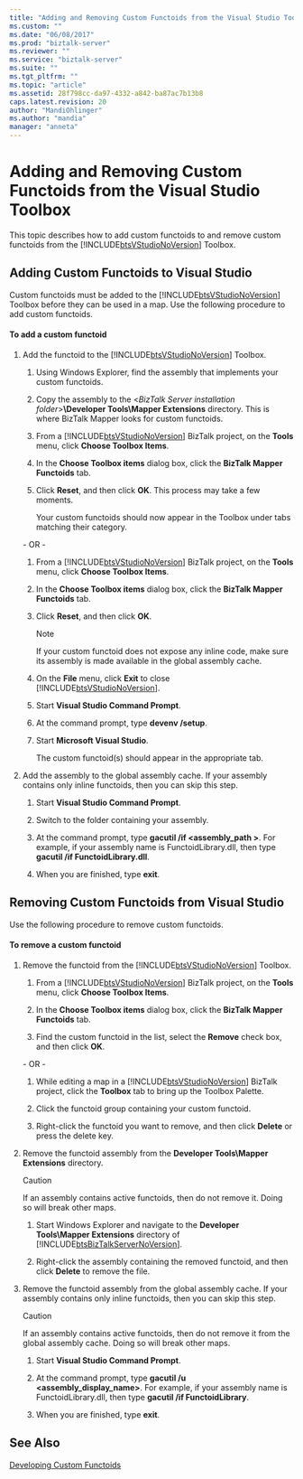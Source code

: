 ```yaml
---
title: "Adding and Removing Custom Functoids from the Visual Studio Toolbox | Microsoft Docs"
ms.custom: ""
ms.date: "06/08/2017"
ms.prod: "biztalk-server"
ms.reviewer: ""
ms.service: "biztalk-server"
ms.suite: ""
ms.tgt_pltfrm: ""
ms.topic: "article"
ms.assetid: 28f798cc-da97-4332-a842-ba87ac7b13b8
caps.latest.revision: 20
author: "MandiOhlinger"
ms.author: "mandia"
manager: "anneta"
---
```

# Adding and Removing Custom Functoids from the Visual Studio Toolbox
This topic describes how to add custom functoids to and remove custom functoids from the [!INCLUDE[btsVStudioNoVersion](../includes/btsvstudionoversion-md.md)] Toolbox.  
  
## Adding Custom Functoids to Visual Studio  
 Custom functoids must be added to the [!INCLUDE[btsVStudioNoVersion](../includes/btsvstudionoversion-md.md)] Toolbox before they can be used in a map. Use the following procedure to add custom functoids.  
  
#### To add a custom functoid  
  
1.  Add the functoid to the [!INCLUDE[btsVStudioNoVersion](../includes/btsvstudionoversion-md.md)] Toolbox.  
  
    1.  Using Windows Explorer, find the assembly that implements your custom functoids.  
  
    2.  Copy the assembly to the \<*BizTalk Server installation folder*>**\Developer Tools\Mapper Extensions** directory. This is where BizTalk Mapper looks for custom functoids.  
  
    3.  From a [!INCLUDE[btsVStudioNoVersion](../includes/btsvstudionoversion-md.md)] BizTalk project, on the **Tools** menu, click **Choose Toolbox Items**.  
  
    4.  In the **Choose Toolbox items** dialog box, click the **BizTalk Mapper Functoids** tab.  
  
    5.  Click **Reset**, and then click **OK**. This process may take a few moments.  
  
         Your custom functoids should now appear in the Toolbox under tabs matching their category.  
  
     \- OR -  
  
    1.  From a [!INCLUDE[btsVStudioNoVersion](../includes/btsvstudionoversion-md.md)] BizTalk project, on the **Tools** menu, click **Choose Toolbox Items**.  
  
    2.  In the **Choose Toolbox items** dialog box, click the **BizTalk Mapper Functoids** tab.  
  
    3.  Click **Reset**, and then click **OK**.  
  
        > [!NOTE]
        >  If your custom functoid does not expose any inline code, make sure its assembly is made available in the global assembly cache.  
  
    4.  On the **File** menu, click **Exit** to close [!INCLUDE[btsVStudioNoVersion](../includes/btsvstudionoversion-md.md)].  
  
    5.  Start **Visual Studio Command Prompt**.  
  
    6.  At the command prompt, type **devenv /setup**.  
  
    7.  Start **Microsoft Visual Studio**.  
  
         The custom functoid(s) should appear in the appropriate tab.  
  
2.  Add the assembly to the global assembly cache. If your assembly contains only inline functoids, then you can skip this step.  
  
    1.  Start **Visual Studio Command Prompt**.  
  
    2.  Switch to the folder containing your assembly.  
  
    3.  At the command prompt, type **gacutil /if <assembly_path >**. For example, if your assembly name is FunctoidLibrary.dll, then type **gacutil /if FunctoidLibrary.dll**.  
  
    4.  When you are finished, type **exit**.  
  
## Removing Custom Functoids from Visual Studio  
 Use the following procedure to remove custom functoids.  
  
#### To remove a custom functoid  
  
1.  Remove the functoid from the [!INCLUDE[btsVStudioNoVersion](../includes/btsvstudionoversion-md.md)] Toolbox.  
  
    1.  From a [!INCLUDE[btsVStudioNoVersion](../includes/btsvstudionoversion-md.md)] BizTalk project, on the **Tools** menu, click **Choose Toolbox Items**.  
  
    2.  In the **Choose Toolbox items** dialog box, click the **BizTalk Mapper Functoids** tab.  
  
    3.  Find the custom functoid in the list, select the **Remove** check box, and then click **OK**.  
  
     \- OR -  
  
    1.  While editing a map in a [!INCLUDE[btsVStudioNoVersion](../includes/btsvstudionoversion-md.md)] BizTalk project, click the **Toolbox** tab to bring up the Toolbox Palette.  
  
    2.  Click the functoid group containing your custom functoid.  
  
    3.  Right-click the functoid you want to remove, and then click **Delete** or press the delete key.  
  
2.  Remove the functoid assembly from the **Developer Tools\Mapper Extensions** directory.  
  
    > [!CAUTION]
    >  If an assembly contains active functoids, then do not remove it. Doing so will break other maps.  
  
    1.  Start Windows Explorer and navigate to the **Developer Tools\Mapper Extensions** directory of [!INCLUDE[btsBizTalkServerNoVersion](../includes/btsbiztalkservernoversion-md.md)].  
  
    2.  Right-click the assembly containing the removed functoid, and then click **Delete** to remove the file.  
  
3.  Remove the functoid assembly from the global assembly cache. If your assembly contains only inline functoids, then you can skip this step.  
  
    > [!CAUTION]
    >  If an assembly contains active functoids, then do not remove it from the global assembly cache. Doing so will break other maps.  
  
    1.  Start **Visual Studio Command Prompt**.  
  
    2.  At the command prompt, type **gacutil /u <assembly_display_name>**. For example, if your assembly name is FunctoidLibrary.dll, then type **gacutil /if FunctoidLibrary**.  
  
    3.  When you are finished, type **exit**.  
  
## See Also  
 [Developing Custom Functoids](../core/developing-custom-functoids.md)